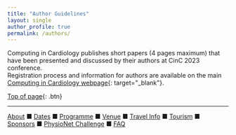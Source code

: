 ```yaml
---
title: "Author Guidelines"
layout: single
author_profile: true
permalink: /authors/
---
```

<a name="top"></a>

Computing in Cardiology publishes short papers (4 pages maximum) that have been presented and discussed by their authors at CinC 2023 conference.\
Registration process and information for authors are available on the main [Computing in Cardiology webpage](https://cinc.org/inf_authors/){: target="_blank"}.

[Top of page](#top){: .btn}

---

[About](../about/) &#9632; [Dates](../dates/) &#9632; [Programme](../programme/) &#9632; [Venue](../venue/) &#9632; [Travel Info](../travel) &#9632; [Tourism](../tourism/) &#9632; [Sponsors](../sponsors/) &#9632; [PhysioNet Challenge](../challenge/) &#9632; [FAQ](../faq/)